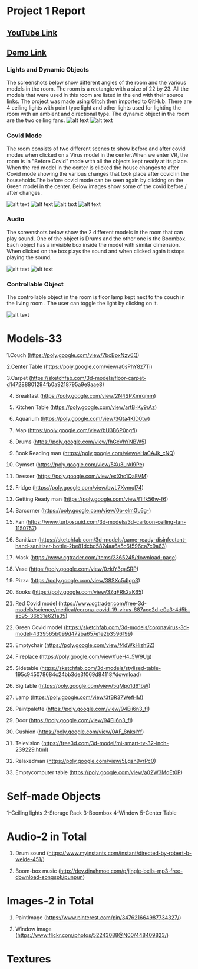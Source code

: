 
# Project 1 Report
## [YouTube Link](https://youtu.be/kFrh1Y8B-ss)
## [Demo Link](https://virtual-reality-project-1.glitch.me/)

### Lights and Dynamic Objects
The screenshots below show different angles of the room and the various models in the room. The room is a rectangle with a size of 22 by 23. All the models that were used in this room are listed in the end with their source links. The project was made using [Glitch](https://glitch.com/) then imported to GitHub. There are 4 ceiling lights with point type light and other lights used for lighting the room with an ambient and directional type. The dynamic object in the room are the two ceiling fans.
![alt text](https://github.com/Aditi-isra/VR-Project-1.github.io/blob/master/Images/VR-6.png "VR 1")
![alt text](https://github.com/Aditi-isra/VR-Project-1.github.io/blob/master/Images/VR-7.png "VR 1")


### Covid Mode
The room consists of two different scenes to show before and after covid modes when clicked on a Virus model in the center.When we enter VR, the room is in "Before Covid" mode with all the objects kept neatly at its place. When the red model in the center is clicked the house changes to after Covid mode showing the various changes that took place after covid in the households.The before covid mode can be seen again by clicking on the Green model in the center. Below images show some of the covid before / after changes.

![alt text](https://github.com/Aditi-isra/VR-Project-1.github.io/blob/master/Images/Before%20Covid.png "Before Covid")
![alt text](https://github.com/Aditi-isra/VR-Project-1.github.io/blob/master/Images/After%20Covid.png "After Covid")
![alt text](https://github.com/Aditi-isra/VR-Project-1.github.io/blob/master/Images/After%20Covid.png "Before Covid")
![alt text](https://github.com/Aditi-isra/VR-Project-1.github.io/blob/master/Images/VR-3.png "After Covid")


### Audio
The screenshots below show the 2 different models in the room that can play sound. One of the object is Drums and the other one is the Boombox. Each object has a invisible box inside the model with similar dimension. When clicked on the box plays the sound and when clicked again it stops playing the sound. 

![alt text](https://github.com/Aditi-isra/VR-Project-1.github.io/blob/master/Images/Boombox.png "Audio 1")
![alt text](https://github.com/Aditi-isra/VR-Project-1.github.io/blob/master/Images/Drums.png "Audio 2")

### Controllable Object
The controllable object in the room is floor lamp kept next to the couch in the living room . The user can toggle the light by clicking on it.

![alt text](https://github.com/Aditi-isra/VR-Project-1.github.io/blob/master/Images/VR-9.png "Button 1")

# Models-33 

1.Couch (https://poly.google.com/view/7bcBpxNzv6Q)

2.Center Table (https://poly.google.com/view/a0sPhY8z7Ti)

3.Carpet (https://sketchfab.com/3d-models/floor-carpet-d147288801294fb0a9218795a9e9aae8)

4. Breakfast (https://poly.google.com/view/2N4SPXmrqmm)

5. Kitchen Table (https://poly.google.com/view/artB-Ky9rAz)

6. Aquarium (https://poly.google.com/view/3Qta4KlD0tw)

7. Map (https://poly.google.com/view/bU3B6P0ngfi)

8. Drums (https://poly.google.com/view/fhGcVhYNBW5)

9. Book Reading man (https://poly.google.com/view/eHaCAJk_cNQ)

10. Gymset (https://poly.google.com/view/5Xu3LrAI9Pe)

11. Dresser (https://poly.google.com/view/exXhc1QaEVM)

12. Fridge (https://poly.google.com/view/bwL7Xvmql74)

13. Getting Ready man (https://poly.google.com/view/f1lfk56w-f6)

14. Barcorner (https://poly.google.com/view/0b-elmGL6g-)

15. Fan  (https://www.turbosquid.com/3d-models/3d-cartoon-ceiling-fan-1150757)

16. Sanitizer (https://sketchfab.com/3d-models/game-ready-disinfectant-hand-sanitizer-bottle-2be81dcbd5824aa6a5c6f596ca7c9a63)

17. Mask (https://www.cgtrader.com/items/2365245/download-page)

18. Vase (https://poly.google.com/view/0zkiY3qaSRP)

19. Pizza (https://poly.google.com/view/38SXc54Igp3)

20. Books (https://poly.google.com/view/3ZqFRk2aK65)

21. Red Covid model (https://www.cgtrader.com/free-3d-models/science/medical/corona-covid-19-virus-687ace2d-e0a3-4d5b-a595-36b31e621a35)

22. Green Covid model (https://sketchfab.com/3d-models/coronavirus-3d-model-4339565b099d472ba657e1e2b3596199)

23. Emptychair (https://poly.google.com/view/f4dWkHizhSZ)

24. Fireplace (https://poly.google.com/view/fueH4_5W9Ug)

25. Sidetable (https://sketchfab.com/3d-models/stylised-table-195c945078684c24bb3de3f069d84118#download)

26. Big table (https://poly.google.com/view/5qMpo1d61bW)

27. Lamp (https://poly.google.com/view/3fBR37WefHM)

28. Paintpalette (https://poly.google.com/view/94Eii6n3_fI)

29. Door (https://poly.google.com/view/94Eii6n3_fI)

30. Cushion (https://poly.google.com/view/0AF_8nkslYf)

31. Television (https://free3d.com/3d-model/mi-smart-tv-32-inch-239229.html)

32. Relaxedman (https://poly.google.com/view/5Lgsn9vrPc0)

33. Emptycomputer table (https://poly.google.com/view/a02W3MqEt0P)

# Self-made Objects

1-Ceiling lights
2-Storage Rack
3-Boombox
4-Window
5-Center Table

# Audio-2 in Total
1. Drum sound (https://www.myinstants.com/instant/directed-by-robert-b-weide-451/)

2. Boom-box music (http://dev.dinahmoe.com/p/jingle-bells-mp3-free-download-songspk/punpun)

# Images-2 in Total
1. PaintImage (https://www.pinterest.com/pin/347621664987734327/)

2. Window image (https://www.flickr.com/photos/52243088@N00/448409823/)

# Textures

